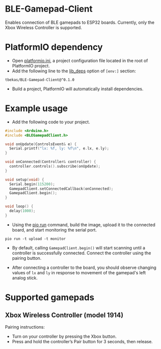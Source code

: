 # BLE-Gamepad-Client
Enables connection of BLE gamepads to ESP32 boards. Currently, only the Xbox Wireless Controller is supported.

# PlatformIO dependency
* Open [platformio.ini](https://docs.platformio.org/en/latest/projectconf/index.html), a project configuration file located in the root of PlatformIO project.
* Add the following line to the [lib_deps](https://docs.platformio.org/en/latest/projectconf/sections/env/options/library/lib_deps.html) option of `[env:]` section:
```
tbekas/BLE-Gamepad-Client@^0.1.0
```
* Build a project, PlatformIO will automatically install dependencies.

# Example usage
* Add the following code to your project.
```cpp
#include <Arduino.h>
#include <BLEGamepadClient.h>

void onUpdate(ControlsEvent& e) {
  Serial.printf("lx: %f, ly: %f\n", e.lx, e.ly);
}

void onConnected(Controller& controller) {
  controller.controls().subscribe(onUpdate);
}

void setup(void) {
  Serial.begin(115200);
  GamepadClient.setConnectedCallback(onConnected);
  GamepadClient.begin();
}

void loop() {
  delay(1000);
}
```

* Using the [pio run](https://docs.platformio.org/en/latest/core/userguide/cmd_run.html#cmd-run) command, build the image, upload it to the connected board, and start monitoring the serial port.
```
pio run -t upload -t monitor
```
* By default, calling `GamepadClient.begin()` will start scanning until a controller is successfully connected. Connect the controller using the pairing button.

* After connecting a controller to the board, you should observe changing values of `lx` and `ly` in response to movement of the gamepad's left analog stick.

# Supported gamepads

## Xbox Wireless Controller (model 1914)
Pairing instructions:
* Turn on your controller by pressing the Xbox button.
* Press and hold the controller’s Pair button for 3 seconds, then release.